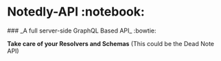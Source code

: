 <h1> Notedly-API :notebook: </h1>
### _A full server-side GraphQL Based API_ :bowtie:

<b>Take care of your Resolvers and Schemas</b>
(This could be the Dead Note API)
